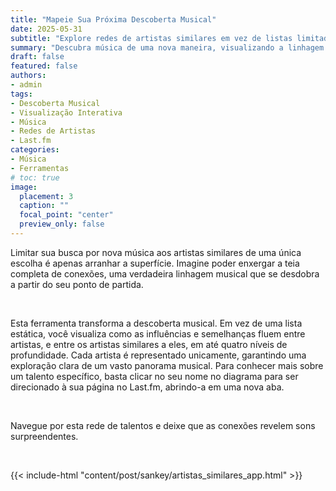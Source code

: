 ```yaml
---
title: "Mapeie Sua Próxima Descoberta Musical"
date: 2025-05-31
subtitle: "Explore redes de artistas similares em vez de listas limitadas."
summary: "Descubra música de uma nova maneira, visualizando a linhagem de conexões entre artistas e suas similaridades em múltiplos níveis. Clique em cada artista para visitar sua página no Last.fm."
draft: false
featured: false
authors:
- admin
tags:
- Descoberta Musical
- Visualização Interativa
- Música
- Redes de Artistas
- Last.fm
categories:
- Música
- Ferramentas
# toc: true
image:
  placement: 3
  caption: ""
  focal_point: "center"
  preview_only: false
---
```


Limitar sua busca por nova música aos artistas similares de uma única escolha é apenas arranhar a superfície. Imagine poder enxergar a teia completa de conexões, uma verdadeira linhagem musical que se desdobra a partir do seu ponto de partida.

<br>

Esta ferramenta transforma a descoberta musical. Em vez de uma lista estática, você visualiza como as influências e semelhanças fluem entre artistas, e entre os artistas similares a eles, em até quatro níveis de profundidade. Cada artista é representado unicamente, garantindo uma exploração clara de um vasto panorama musical. Para conhecer mais sobre um talento específico, basta clicar no seu nome no diagrama para ser direcionado à sua página no Last.fm, abrindo-a em uma nova aba.

<br>

Navegue por esta rede de talentos e deixe que as conexões revelem sons surpreendentes.

<br>

{{< include-html "content/post/sankey/artistas_similares_app.html" >}}